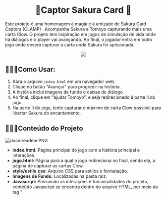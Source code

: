 
<h1 align="center"> 🌸Captor Sakura Card 🌸</h1>

Este projeto é uma homenagem à magia e à amizade de Sakura Card Captors (CLAMP) .
Acompanhe Sakura e Tomoyo capturando mais uma carta Clow.
O projeto tem inspiração em jogos de simulação de vida onde há diálogos e o player vai avançando.
Ao final, o jogador entra em outro jogo onde deverá capturar a carta onde Sakura foi aprisionada.

<p align="center"><img src="http://img.shields.io/static/v1?label=STATUS&message=EM%20DESENVOLVIMENTO&color=GREEN&style=for-the-badge"/></p>

## 🌟🌟🌟Como Usar:

1. Abra o arquivo `index.html` em um navegador web.
2. Clique no botão "Avançar" para progredir na história.
3. A história inclui imagens de fundo e caixas de diálogo.
4. Ao final, clique em "ajudar Tomoyo", e seja redirecionado à parte II do jogo
5. Na parte II do jogo, tente capturar o máximo de carta Clow possível para libertar Sakura do encantamento.

   
## 🌟🌟🌟Conteúdo do Projeto

![docmreadme PNG](https://user-images.githubusercontent.com/100203503/167860788-72093b39-19bd-40f7-991b-6ef9188128cf.png)

- **index.html:** Página principal do jogo com a história principal e interações.
- **jogo.html:** Página para a qual o jogo redireciona no final, sendo ela, a página de capturar as cartas Clow.
- **style/estilo.css:** Arquivo CSS para estilos e formatação.
- **Imagens de Fundo:** Localizadas na pasta raiz.
- **Javascript:** Possuindo as interações e funcionalidades do projeto, conteúdo Javascript se encontra dentro do arquivo HTML, por meio da tag "<script>".

  
## 🌟🌟🌟Ilustrações:

Ilustrações originais, acompanhe meu trabalho também no Instagram: 

## 🌟🌟🌟Prints
![tomoyo](https://github.com/JennieOliveira99/SimulatorGame/assets/117695086/8e8115cf-debd-4a3f-8527-f73a65614816)


![home](https://github.com/JennieOliveira99/SimulatorGame/assets/117695086/6d679195-fa89-4370-8c88-c843b683ea01)

![captor](https://github.com/JennieOliveira99/SimulatorGame/assets/117695086/0868cb3c-cfaa-4c18-9eed-660725e15dbf)

![win](https://github.com/JennieOliveira99/SimulatorGame/assets/117695086/61093c36-c736-4697-ad43-49172610235a)

![over](https://github.com/JennieOliveira99/SimulatorGame/assets/117695086/f3c179e4-803f-4d8f-8622-1aa497c55f5e)

## 🌟🌟🌟Colaboradores
![eu](https://github.com/JennieOliveira99/SimulatorGame/assets/117695086/94f5010b-0478-4307-9cd4-9a5f0492eca1)



## Licença

Este projeto está sob a [Licença MIT](LICENSE).

---

